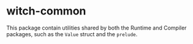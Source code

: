 # witch-common

This package contain utilities shared by both the Runtime and Compiler packages, such as the `Value` struct and the `prelude`. 